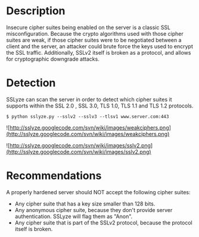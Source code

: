 # Description #

Insecure cipher suites being enabled on the server is a classic SSL misconfiguration.
Because the crypto algorithms used with those cipher suites are weak, if those cipher suites were to be negotiated between a client and the server, an attacker could brute force the keys used to encrypt the SSL traffic.
Additionally, SSLv2 itself is broken as a protocol, and allows for cryptographic downgrade attacks.

# Detection #
SSLyze can scan the server in order to detect which cipher suites it supports within the SSL 2.0 , SSL 3.0, TLS 1.0, TLS 1.1 and TLS 1.2 protocols.

` $ python sslyze.py --sslv2 --sslv3 --tlsv1 www.server.com:443 `

![http://sslyze.googlecode.com/svn/wiki/images/weakciphers.png](http://sslyze.googlecode.com/svn/wiki/images/weakciphers.png)

![http://sslyze.googlecode.com/svn/wiki/images/sslv2.png](http://sslyze.googlecode.com/svn/wiki/images/sslv2.png)


# Recommendations #

A properly hardened server should NOT accept the following cipher suites:
  * Any cipher suite that has a key size smaller than 128 bits.
  * Any anonymous cipher suite, because they don't provide server authentication. SSLyze will flag them as "Anon".
  * Any cipher suite that is part of the SSLv2 protocol, because the protocol itself is broken.